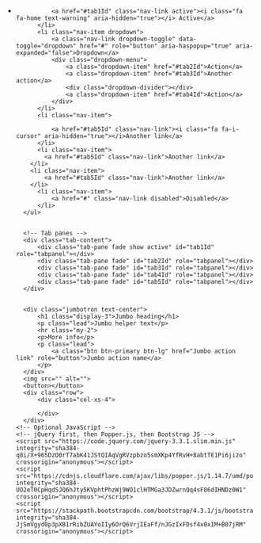 <!doctype html>
<html lang="en">
  <head>
    <title>Title</title>
    <!-- Required meta tags -->
    <meta charset="utf-8">
    <meta name="viewport" content="width=device-width, initial-scale=1, shrink-to-fit=no">
    <link rel="stylesheet" href="https://maxcdn.bootstrapcdn.com/font-awesome/4.7.0/css/font-awesome.min.css">
    <!-- Bootstrap CSS -->
    <link rel="stylesheet" href="https://stackpath.bootstrapcdn.com/bootstrap/4.3.1/css/bootstrap.min.css" integrity="sha384-ggOyR0iXCbMQv3Xipma34MD+dH/1fQ784/j6cY/iJTQUOhcWr7x9JvoRxT2MZw1T" crossorigin="anonymous">
  </head>
  <body>
      <!-- Nav tabs -->
      <ul class="nav nav-tabs" id="navId">
          <li class="nav-item">
              
              <a href="#tab1Id" class="nav-link active"><i class="fa fa-home text-warning" aria-hidden="true"></i> Active</a>
          </li>
          <li class="nav-item dropdown">
              <a class="nav-link dropdown-toggle" data-toggle="dropdown" href="#" role="button" aria-haspopup="true" aria-expanded="false">Dropdown</a>
              <div class="dropdown-menu">
                  <a class="dropdown-item" href="#tab2Id">Action</a>
                  <a class="dropdown-item" href="#tab3Id">Another action</a>
                  <div class="dropdown-divider"></div>
                  <a class="dropdown-item" href="#tab4Id">Action</a>
              </div>
          </li>
          <li class="nav-item">
              
              <a href="#tab5Id" class="nav-link"><i class="fa fa-i-cursor" aria-hidden="true"></i>Another link</a>
          </li>
          <li class="nav-item">
            <a href="#tab5Id" class="nav-link">Another link</a>
        </li>
        <li class="nav-item">
            <a href="#tab5Id" class="nav-link">Another link</a>
        </li>
          <li class="nav-item">
              <a href="#" class="nav-link disabled">Disabled</a>
          </li>
      </ul>
      
      
      <!-- Tab panes -->
      <div class="tab-content">
          <div class="tab-pane fade show active" id="tab1Id" role="tabpanel"></div>
          <div class="tab-pane fade" id="tab2Id" role="tabpanel"></div>
          <div class="tab-pane fade" id="tab3Id" role="tabpanel"></div>
          <div class="tab-pane fade" id="tab4Id" role="tabpanel"></div>
          <div class="tab-pane fade" id="tab5Id" role="tabpanel"></div>
      </div>
      
    
      <div class="jumbotron text-center">
          <h1 class="display-3">Jumbo heading</h1>
          <p class="lead">Jumbo helper text</p>
          <hr class="my-2">
          <p>More info</p>
          <p class="lead">
              <a class="btn btn-primary btn-lg" href="Jumbo action link" role="button">Jumbo action name</a>
          </p>
      </div>
      <img src="" alt="">
      <button></button>
      <div class="row">
          <div class="col-xs-4">
              
          </div>
      </div>
    <!-- Optional JavaScript -->
    <!-- jQuery first, then Popper.js, then Bootstrap JS -->
    <script src="https://code.jquery.com/jquery-3.3.1.slim.min.js" integrity="sha384-q8i/X+965DzO0rT7abK41JStQIAqVgRVzpbzo5smXKp4YfRvH+8abtTE1Pi6jizo" crossorigin="anonymous"></script>
    <script src="https://cdnjs.cloudflare.com/ajax/libs/popper.js/1.14.7/umd/popper.min.js" integrity="sha384-UO2eT0CpHqdSJQ6hJty5KVphtPhzWj9WO1clHTMGa3JDZwrnQq4sF86dIHNDz0W1" crossorigin="anonymous"></script>
    <script src="https://stackpath.bootstrapcdn.com/bootstrap/4.3.1/js/bootstrap.min.js" integrity="sha384-JjSmVgyd0p3pXB1rRibZUAYoIIy6OrQ6VrjIEaFf/nJGzIxFDsf4x0xIM+B07jRM" crossorigin="anonymous"></script>
  </body>
</html>
